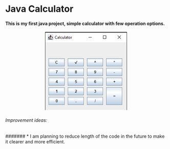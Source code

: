 # Java Calculator

#### This is my first java project, simple calculator with few operation options.
<p align="center">
  <img src="my_calculator/images/picture_of_calculator.png">
</p>

###### Improvement ideas:
####### * I am planning to reduce length of the code in the future to make it clearer and more efficient.


